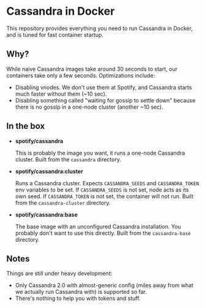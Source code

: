 Cassandra in Docker
===

This repository provides everything you need to run Cassandra in Docker, and is tuned for fast
container startup.

Why?
---
While naive Cassandra images take around 30 seconds to start, our containers take only a few seconds.
Optimizations include:

* Disabling vnodes. We don't use them at Spotify, and Cassandra starts much faster without them
  (~10 sec).
* Disabling something called "waiting for gossip to settle down" because there is no gossip in a
  one-node cluster (another ~10 sec).

In the box
---
* **spotify/cassandra**

  This is probably the image you want, it runs a one-node Cassandra cluster.
  Built from the `cassandra` directory.

* **spotify/cassandra:cluster**

  Runs a Cassandra cluster. Expects `CASSANDRA_SEEDS` and `CASSANDRA_TOKEN` env variables to be set.
  If `CASSANDRA_SEEDS` is not set, node acts as its own seed. If `CASSANDRA_TOKEN` is not set, the
  container will not run. Built from the `cassandra-cluster` directory.

* **spotify/cassandra:base**

  The base image with an unconfigured Cassandra installation. You probably don't want to use this
  directly. Built from the `cassandra-base` directory.

Notes
---
Things are still under heavy development:
* Only Cassandra 2.0 with almost-generic config (miles away from what we actually run Cassandra
  with) is supported so far.
* There's nothing to help you with tokens and stuff.
